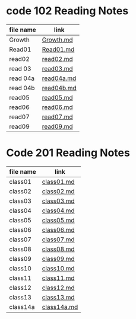 # code 102 Reading Notes

file name  | link
------------- | -------------
Growth | [Growth.md](https://r-alhayek.github.io/reading-notes/Growth)
Read01 | [Read01.md](https://r-alhayek.github.io/reading-notes/Read01)
read02 | [read02.md](https://r-alhayek.github.io/reading-notes/read02)
read 03| [read03.md](https://r-alhayek.github.io/reading-notes/read03)
read 04a| [read04a.md](https://r-alhayek.github.io/reading-notes/read04a)
read 04b| [read04b.md](https://r-alhayek.github.io/reading-notes/read04b)
read05 | [read05.md](https://r-alhayek.github.io/reading-notes/read05)
read06 | [read06.md](https://r-alhayek.github.io/reading-notes/read06)
read07 | [read07.md](https://r-alhayek.github.io/reading-notes/read07)
read09 | [read09.md](https://r-alhayek.github.io/reading-notes/read09)

# Code 201 Reading Notes

file name  | link
------------- | -------------
class01 | [class01.md](https://r-alhayek.github.io/reading-notes/class01)
class02 | [class02.md](https://r-alhayek.github.io/reading-notes/class02)
class03 | [class03.md](https://r-alhayek.github.io/reading-notes/class03)
class04 | [class04.md](https://r-alhayek.github.io/reading-notes/class04)
class05 | [class05.md](https://r-alhayek.github.io/reading-notes/class05)
class06 | [class06.md](https://r-alhayek.github.io/reading-notes/class06)
class07 | [class07.md](https://r-alhayek.github.io/reading-notes/class07)
class08 | [class08.md](https://r-alhayek.github.io/reading-notes/class08)
class09 | [class09.md](https://r-alhayek.github.io/reading-notes/class09)
class10 | [class10.md](https://r-alhayek.github.io/reading-notes/class10)
class11 | [class11.md](https://r-alhayek.github.io/reading-notes/class11)
class12 | [class12.md](https://r-alhayek.github.io/reading-notes/class12)
class13 | [class13.md](https://r-alhayek.github.io/reading-notes/class13)
class14a | [class14a.md](https://r-alhayek.github.io/reading-notes/class14a)
